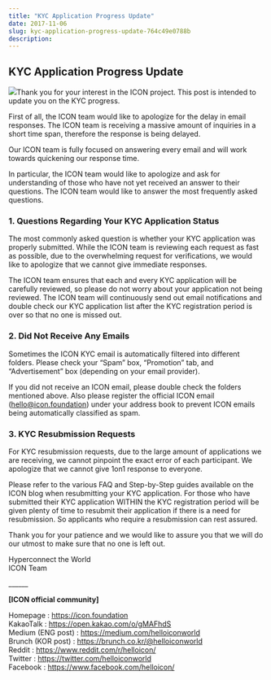 ```yaml
---
title: "KYC Application Progress Update"
date: 2017-11-06
slug: kyc-application-progress-update-764c49e0788b
description:
---
```


## KYC Application Progress Update

![](https://cdn-images-1.medium.com/max/800/1*B2WG4o5FjFlU4uUFfzkglA.jpeg)Thank you for your interest in the ICON project. This post is intended to update you on the KYC progress.

First of all, the ICON team would like to apologize for the delay in email responses. The ICON team is receiving a massive amount of inquiries in a short time span, therefore the response is being delayed.

Our ICON team is fully focused on answering every email and will work towards quickening our response time.

In particular, the ICON team would like to apologize and ask for understanding of those who have not yet received an answer to their questions. The ICON team would like to answer the most frequently asked questions.

### **1. Questions Regarding Your KYC Application Status**

The most commonly asked question is whether your KYC application was properly submitted. While the ICON team is reviewing each request as fast as possible, due to the overwhelming request for verifications, we would like to apologize that we cannot give immediate responses.

The ICON team ensures that each and every KYC application will be carefully reviewed, so please do not worry about your application not being reviewed. The ICON team will continuously send out email notifications and double check our KYC application list after the KYC registration period is over so that no one is missed out.

### **2. Did Not Receive Any Emails**

Sometimes the ICON KYC email is automatically filtered into different folders. Please check your “Spam” box, “Promotion” tab, and “Advertisement” box (depending on your email provider).

If you did not receive an ICON email, please double check the folders mentioned above. Also please register the official ICON email (hello@icon.foundation) under your address book to prevent ICON emails being automatically classified as spam.

### **3. KYC Resubmission Requests**

For KYC resubmission requests, due to the large amount of applications we are receiving, we cannot pinpoint the exact error of each participant. We apologize that we cannot give 1on1 response to everyone.

Please refer to the various FAQ and Step-by-Step guides available on the ICON blog when resubmitting your KYC application. For those who have submitted their KYC application WITHIN the KYC registration period will be given plenty of time to resubmit their application if there is a need for resubmission. So applicants who require a resubmission can rest assured.

Thank you for your patience and we would like to assure you that we will do our utmost to make sure that no one is left out.

Hyperconnect the World  
ICON Team

\_\_\_\_\_\_

**[ICON official community]**

Homepage : <https://icon.foundation>  
KakaoTalk : <https://open.kakao.com/o/gMAFhdS>  
Medium (ENG post) : <https://medium.com/helloiconworld>  
Brunch (KOR post) : <https://brunch.co.kr/@helloiconworld>  
Reddit : <https://www.reddit.com/r/helloicon/>  
Twitter : <https://twitter.com/helloiconworld>  
Facebook : <https://www.facebook.com/helloicon/>

